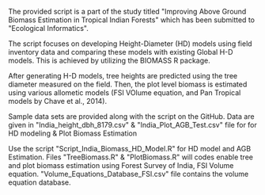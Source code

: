 The provided script is a part of the study titled "Improving Above Ground Biomass Estimation in Tropical Indian Forests" which has been submitted to "Ecological Informatics".

The script focuses on developing Height-Diameter (HD) models using field inventory data and comparing these models with existing Global H-D models. This is achieved by utilizing the BIOMASS R package.

After generating H-D models, tree heights are predicted using the tree diameter measured on the field. Then, the plot level biomass is estimated using various allometic models (FSI VOlume equation, and Pan Tropical models by Chave et al., 2014). 

Sample data sets are provided along with the script on the GitHub. Data are given in "India_height_dbh_8179.csv" & "India_Plot_AGB_Test.csv"  file for for HD modeling & Plot Biomass Estimation

Use the script "Script_India_Biomass_HD_Model.R" for HD model and AGB Estimation. Files "TreeBiomass.R" & "PlotBiomass.R" will codes enable tree and plot biomass estimation using Forest Survey of India, FSI Volume equation. "Volume_Equations_Database_FSI.csv" file contains the volume equation database.
